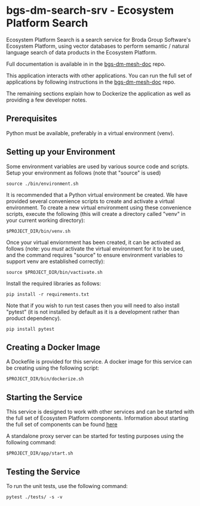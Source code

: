 # bgs-dm-search-srv - Ecosystem Platform Search

Ecosystem Platform Search is a search service
for Broda Group Software's Ecosystem Platform, using
vector databases to perform semantic / natural language
search of data products in the Ecosystem Platform.

Full documentation is available in in the
[bgs-dm-mesh-doc](https://github.com/brodagroupsoftware/bgs-dm-mesh-doc)
repo.

This application interacts with other applications. You can run
the full set of applications by following instructions in the
[bgs-dm-mesh-doc](https://github.com/brodagroupsoftware/bgs-dm-mesh-doc)
repo.

The remaining sections explain how to Dockerize the application
as well as providing a few developer notes.

## Prerequisites

Python must be available, preferably in a virtual environment (venv).

## Setting up your Environment

Some environment variables are used by various source code and scripts.
Setup your environment as follows (note that "source" is used)
~~~~
source ./bin/environment.sh
~~~~

It is recommended that a Python virtual environment be created.
We have provided several convenience scripts to create and activate
a virtual environment. To create a new virtual environment using
these convenience scripts, execute the following (this will
create a directory called "venv" in your current working directory):
~~~~
$PROJECT_DIR/bin/venv.sh
~~~~

Once your virtual enviornment has been created, it can be activated
as follows (note: you *must* activate the virtual environment
for it to be used, and the command requires "source" to ensure
environment variables to support venv are established correctly):
~~~~
source $PROJECT_DIR/bin/vactivate.sh
~~~~

Install the required libraries as follows:
~~~~
pip install -r requirements.txt
~~~~

Note that if you wish to run test cases then you will need
to also install "pytest" (it is not installed by default as
it is a development rather than product dependency).
~~~~
pip install pytest
~~~~

## Creating a Docker Image

A Dockefile is provided for this service.  A docker image for this
service can be creating using the following script:
~~~~
$PROJECT_DIR/bin/dockerize.sh
~~~~

## Starting the Service

This service is designed to work with other services and
can be started with the full set of Ecosystem Platform components.
Information about starting the full set of components
can be found [here](https://github.com/brodagroupsoftware/bgs-dm-mesh-srv)

A standalone proxy server can be started for testing purposes
using the following command:
~~~~
$PROJECT_DIR/app/start.sh
~~~~

## Testing the Service

To run the unit tests, use the following command:

~~~
pytest ./tests/ -s -v
~~~